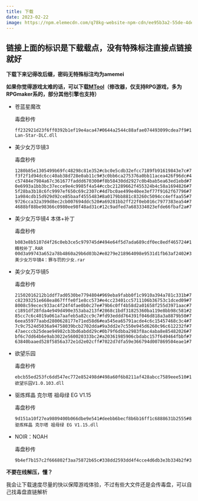 ```yaml
---
title: 下载
date: 2023-02-22
image: https://npm.elemecdn.com/q78kg-website-npm-cdn/ee95b3a2-55de-4de4-a3ce-d719bab95d00.png
---
```


## 链接上面的标识是下载载点，没有特殊标注直接点链接就好

**下载下来记得改后缀，密码无特殊标注均为amemei**

**如果你觉得游戏太难的话，可以下载[MTool](https://afdian.net/a/AdventCirno)（修改器，仅支持RPG游戏，多为RPGmaker系的，部分其他引擎也支持）**

* 苍蓝星魔改

  毒盘秒传

  ```
  ff232921d23f6ff0392b1ef19e4aca47#0644a2544c88afae074493099cdea7f9#1555536885#Cang-Lan-Star-DLC.dll
  ```

* 美少女万华镜3

  毒盘秒传

  ```
  1280b85e1305499b69fc48298c81e352#cbc0e5cdb32efcc7189fb91619843e7c#734003200#MSN3.7z.007
  f3f2f1d94dc6cc40ab38d728e0ab11c9#3c0bb6ca275376a0bb11acea426f96dc#493209884#MSN3.7z.008
  c57484e7984a67c361677faddd670300#f8b58430dd2927c0b4bab5ea63ed1ebd#734003200#MSN3.7z.006
  0e6993a1bb3bc37ecce9e4c9985f4a54#ccbc21289662f455324b4c58a1694826#734003200#MSN3.7z.005
  5f28ba3b18c6fc9997ef650c69c2307c#4d7bc0ae499e40ee3ef77f9162f67796#734003200#MSN3.7z.004
  1a984cdb15d929d92ce85baaf4555483#8a0179bb881c83260c5094cc4effaa55#734003200#MSN3.7z.003
  9726cca32a399d8ec2cb007694ddc520#a69281bb2ff22f0eb016c7977383ea54#734003200#MSN3.7z.002
  4688bf88be98366c0980ee98f48ad31c#12c9adfed7a683334023efde66fbaf2a#734003200#MSN3.7z.001

  ```
* 美少女万华镜4 本体+补丁

  毒盘秒传

  ```
  b083e8b5107d4f26c0eb3ce5c979745d#494e64f5d7ada689cdf0ec8edf465724#112649577#V2.0精校补丁.RAR
  00d3a99743a652a78b4860a29b6d03b2#e8279e218964098e9531d1fb63af2402#3698716049#美少女万华镜4：罪与罚的少女.rar
  ```

* 美少女万华镜5

  毒盘秒传

  ```
  21502016212b1ddf7ad0530be7794804#969eba9fabb0f1c9910a394a781c331b#734003200#MEI5UZ.7z.003
  c82393251e668ea867fffe0f1e8cc573#e4cc23401cc5711106b36753c1dced09#734003200#MEI5UZ.7z.007
  8008c59ecec933ac4f24f4fae0b0c27e#79b6c0ff4b58d2a01658f255d3971aac#734003200#MEI5UZ.7z.006
  c1891df28fda4e949d490e353aba213f#2868c1bdf31825360ba119e8bb98c581#291734785#MEI5UZ.7z.010
  85cc7c6c4019a061a7aafeb5a82cc9c7#fd93eddd764391f046d818a3a8879b50#734003200#MEI5UZ.7z.005
  6eea55977aabd2800628177e71ed58d6#ea545ea65791acde4c6c15457468c3c4#734003200#MEI5UZ.7z.002
  7c9c7524d5036a94758039bcb2702dda#9a3dd2e7c550e945d6260c96c612232f#734003200#MEI5UZ.7z.001
  47aecccb25deae94982cb3bd6abdd29c#0b79f6dbba2983f8ac4aba8e85482026#734003200#MEI5UZ.7z.009
  bf6c7dd64b6e9ab3022e560020333bc2#a20361985906cbdabc157f649464fbbf#734003200#MEI5UZ.7z.004
  63840baaed528f5856a372e1d2e02cff#7022d7dfa59e366794d007869504eae1#734003200#MEI5UZ.7z.008

  ```

* 欲望乐园

  毒盘秒传

  ```
  ebcb55ed253fc6dd547ec772e852498d#498a60f6b8211af428abcc7589eee510#1234652547#欲望乐园V1.0.103.dll
  ```

* 驱炼辉晶 克尔塔 祖母绿 EG V1.15

  毒盘秒传

  ```
  9d151a10f27ea9809400b066dbe9e541#deebb6becf8b6b16ff1c6888631b2555#831646309#驱炼辉晶 克尔塔 祖母绿 EG V1.15.dll
  ```

* NOIR：NOAH

  毒盘秒传

  ```
  9b4ef7b157c2f666802f3aa75872b65c#338dd2593dd4f4cce4d6db3e3b334b2f#322451669#NOIRNOAH.dll
  ```

**不要在线解压，懂？**

我会让下载速度尽量的快以保障游戏体验，不过有些大文件还是会传毒盘，可以自己找毒盘直链解析
